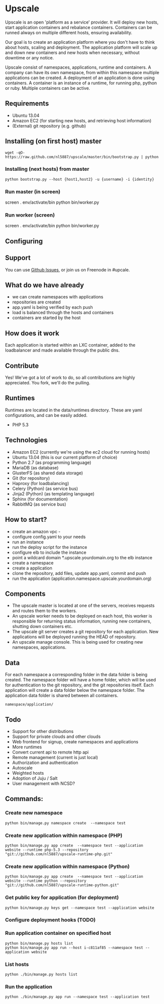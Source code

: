 # Upscale

Upscale is an open 'platform as a service' provider. It will deploy new hosts, start application containers and rebalance containers. Containers can be runned always on multiple different hosts, ensuring availability.

Our goal is to create an application platform where you don't have to think about hosts, scaling and deployment. The application platform will scale up and down new containers and new hosts when necessary, without downtime or any notice.
 
Upscale consist of namespaces, applications, runtime and containers. A company can have its own namespace, from within this namespace multiple applications can be created. A deployment of an application is done using containers. A container is an instance of a runtime, for running php, python or ruby. Multiple containers can be active.

## Requirements
 * Ubuntu 13.04
 * Amazon EC2 (for starting new hosts, and retrieving host information)
 * (External) git repository (e.g. github)

## Installing (on first host) master
```
wget -qO- https://raw.github.com/nl5887/upscale/master/bin/bootstrap.py | python
```

### Installing (next hosts) from master
```
python bootstrap.py --host {host1,host2} -u {username} -i {identity}
```

### Run master (in screen)
screen
. env/activate/bin
python bin/worker.py

### Run worker (screen)
screen
. env/activate/bin
python bin/worker.py


## Configuring


## Support

You can use [Github Issues](https://github.com/nl5887/upscale/issues), or join us on Freenode in #upcale.

## What do we have already
- we can create namespaces with applications
- repositories are created 
- app.yaml is being verified by each push
- load is balanced through the hosts and containers
- containers are started by the host

## How does it work
Each application is started within an LXC container, added to the loadbalancer and made available through the public dns.

## Contribute
Yes! We've got a lot of work to do, so all contributions are highly appreciated. You fork, we'll do the pulling.

## Runtimes
Runtimes are located in the data/runtimes directory. These are yaml configurations, and can be easily added.
- PHP 5.3

## Technologies
- Amazon EC2 (currently we're using the ec2 cloud for running hosts)
- Ubuntu 13.04 (this is our current platform of choice)
- Python 2.7 (as programming language)
- MariaDB (as database)
- GlusterFS (as shared data storage)
- Git (for repository)
- Haproxy (for loadbalancing)
- Celery (Python) (as service bus)
- Jinja2 (Python) (as templating language)
- Sphinx (for documentation)
- RabbitMQ (as service bus)

## How to start?
- create an amazon vpc - 
- configure config.yaml to your needs
- run an instance
- run the deploy script for the instance
- configure elb to include the instance
- point a wildcard domain \*.upscale.yourdomain.org to the elb instance
- create a namespace
- create a application
- clone the repository, add files, update app.yaml, commit and push
- run the application (application.namespace.upscale.yourdomain.org)

## Components
- The upscale master is located at one of the servers, receives requests and routes them to the workers.
- An upscale worker needs to be deployed on each host, this worker is responsible for returning status information, running new containers, shutting down containers etc.
- The upscale git server creates a git repository for each application. New applications will be deployed running the HEAD of repository.
- An upscale manage console. This is being used for creating new namespaces, applications.

## Data
For each namespace a corresponding folder in the data folder is being created. The namespace folder will have a home folder, which will be used for authentication to the git repository, and the git repositories itself. Each application will create a data folder below the namespace folder. The application data folder is shared between all containers.

```
namespace/application/
```

## Todo
- Support for other distributions
- Support for private clouds and other clouds
- Web frontend for signup, create namespaces and applications
- More runtimes
- Convert current api to remote http api
- Remote management (current is just local)
- Authorization and authentication
- Autoscale
- Weighted hosts
- Adoption of Juju / Salt
- User management with NCSD?


## Commands:
### Create new namespace
```
python bin/manage.py namespace create  --namespace test 
```

### Create new application within namespace (PHP)
```
python bin/manage.py app create  --namespace test --application website --runtime php-5.3 --repository "git://github.com/nl5887/upscale-runtime-php.git"  
```

### Create new application within namespace (Python)
```
python bin/manage.py app create  --namespace test --application website --runtime python --repository "git://github.com/nl5887/upscale-runtime-python.git"  
```

### Get public key for application (for deployment)
```
python bin/manage.py keys get --namespace test --application website 
```

### Configure deployment hooks (TODO)

### Run application container on specified host 
```
python bin/manage.py hosts list
python bin/manage.py app run --host i-c811af85 --namespace test --application website  
```

### List hosts
```
python ./bin/manage.py hosts list
```

### Run the application
```
python ./bin/manage.py app run --namespace test --application test
```
